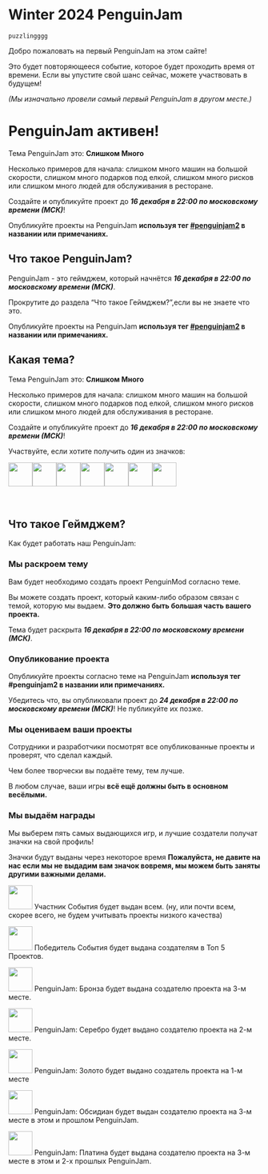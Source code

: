 # Winter 2024 PenguinJam

<!-- Try not to touch the ```host or ```collab sections, they are direct user links -->
<!-- You should translate ```warning sections though. -->
```host
puzzlingggg
```

Добро пожаловать на первый PenguinJam на этом сайте!

Это будет повторяющееся событие, которое будет проходить время от времени. Если вы упустите свой шанс сейчас, можете участвовать в будущем!

*(Мы изначально провели самый первый PenguinJam в другом месте.)*

# PenguinJam активен!
Тема PenguinJam это:
**Слишком Много**

Несколько примеров для начала: слишком много машин на большой скорости, слишком много подарков под елкой, слишком много рисков или слишком много людей для обслуживания в ресторане.

Создайте и опубликуйте проект до ***16 декабря в 22:00 по московскому времени (МСК)***!

Опубликуйте проекты на PenguinJam  **используя тег [#penguinjam2](/search?q=%23penguinjam2) в названии или примечаниях.**

## Что такое PenguinJam?
PenguinJam - это геймджем, который начнётся ***16 декабря в 22:00 по московскому времени (МСК)***.

Прокрутите до раздела “Что такое Геймджем?”,если вы не знаете что это.

Опубликуйте проекты на PenguinJam  **используя тег [#penguinjam2](/search?q=%23penguinjam2) в названии или примечаниях.**

## Какая тема?
Тема PenguinJam это:
**Слишком Много**

Несколько примеров для начала: слишком много машин на большой скорости, слишком много подарков под елкой, слишком много рисков или слишком много людей для обслуживания в ресторане.

Создайте и опубликуйте проект до ***16 декабря в 22:00 по московскому времени (МСК)***!

Участвуйте, если хотите получить один из значков:
<div style="display:flex;flex-direction:row">
    <img src="https://penguinmod.com/badges/participant.png" width="48"></img>
    <img src="https://penguinmod.com/badges/eventwinner.png" width="48"></img>
    <img src="https://penguinmod.com/badges/penguinjambronze.png" width="48"></img>
    <img src="https://penguinmod.com/badges/penguinjamsilver.png" width="48"></img>
    <img src="https://penguinmod.com/badges/penguinjamgold.png" width="48"></img>
    <img src="https://penguinmod.com/badges/penguinjamobsidian.png" width="48"></img>
    <img src="https://penguinmod.com/badges/penguinjamplatinum.png" width="48"></img>
</div>
<br></br>

## Что такое Геймджем?
Как будет работать наш PenguinJam:

### Мы раскроем тему
Вам будет необходимо создать проект PenguinMod согласно теме.

Вы можете создать проект, который каким-либо образом связан с темой, которую мы выдаем. **Это должно быть большая часть вашего проекта.**

Тема будет раскрыта ***16 декабря в 22:00 по московскому времени (МСК)***.

### Опубликование проекта
Опубликуйте проекты согласно теме на PenguinJam **используя тег #penguinjam2 в названии или примечаниях.**

Убедитесь что, вы опубликовали проект до ***24 декабря в 22:00 по московскому времени (МСК)***! Не публикуйте их позже.

### Мы оцениваем ваши проекты
Сотрудники и разработчики посмотрят все опубликованные проекты и проверят, что сделал каждый.

Чем более творчески вы подаёте тему, тем лучше.

В любом случае, ваши игры **всё ещё должны быть в основном весёлыми.**

### Мы выдаём награды
Мы выберем пять самых выдающихся игр, и лучшие создатели получат значки на свой профиль!

Значки будут выданы через некоторое время **Пожалуйста, не давите на нас если мы не выдадим вам значок вовремя, мы можем быть заняты другими важными делами.**

<img src="https://penguinmod.com/badges/participant.png" width="48"></img>
Участник События будет выдан всем. (ну, или почти всем, скорее всего, не будем учитывать проекты низкого качества)

<img src="https://penguinmod.com/badges/eventwinner.png" width="48"></img>
Победитель События будет выдана создателям в Топ 5 Проектов.

<img src="https://penguinmod.com/badges/penguinjambronze.png" width="48"></img>
PenguinJam: Бронза будет выдана создателю проекта на 3-м месте.

<img src="https://penguinmod.com/badges/penguinjamsilver.png" width="48"></img>
PenguinJam: Серебро будет выдано создателю проекта на 2-м месте.

<img src="https://penguinmod.com/badges/penguinjamgold.png" width="48"></img>
PenguinJam: Золото будет выдано создатель проекта на 1-м месте

<img src="https://penguinmod.com/badges/penguinjamobsidian.png" width="48"></img>
PenguinJam: Обсидиан будет выдан создателю проекта на 3-м месте в этом и прошлом PenguinJam.

<img src="https://penguinmod.com/badges/penguinjamplatinum.png" width="48"></img>
PenguinJam: Платина будет выдана создателю проекта на 3-м месте в этом и 2-х прошлых PenguinJam.
